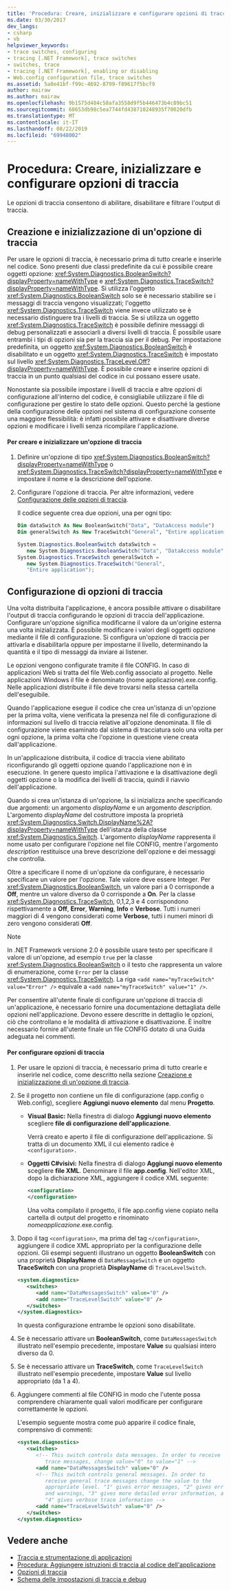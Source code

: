 ```yaml
---
title: 'Procedura: Creare, inizializzare e configurare opzioni di traccia'
ms.date: 03/30/2017
dev_langs:
- csharp
- vb
helpviewer_keywords:
- trace switches, configuring
- tracing [.NET Framework], trace switches
- switches, trace
- tracing [.NET Framework], enabling or disabling
- Web.config configuration file, trace switches
ms.assetid: 5a0e41bf-f99c-4692-8799-f89617f5bcf9
author: mairaw
ms.author: mairaw
ms.openlocfilehash: 9b1575d484c58afa3558d9f5b446473b4c89bc51
ms.sourcegitcommit: 68653db98c5ea7744fd438710248935f70020dfb
ms.translationtype: MT
ms.contentlocale: it-IT
ms.lasthandoff: 08/22/2019
ms.locfileid: "69948002"
---
```

# <a name="how-to-create-initialize-and-configure-trace-switches"></a>Procedura: Creare, inizializzare e configurare opzioni di traccia
Le opzioni di traccia consentono di abilitare, disabilitare e filtrare l'output di traccia.  
  
<a name="create"></a>   
## <a name="creating-and-initializing-a-trace-switch"></a>Creazione e inizializzazione di un'opzione di traccia  
 Per usare le opzioni di traccia, è necessario prima di tutto crearle e inserirle nel codice. Sono presenti due classi predefinite da cui è possibile creare oggetti opzione: <xref:System.Diagnostics.BooleanSwitch?displayProperty=nameWithType> e <xref:System.Diagnostics.TraceSwitch?displayProperty=nameWithType>. Si utilizza l'oggetto <xref:System.Diagnostics.BooleanSwitch> solo se è necessario stabilire se i messaggi di traccia vengono visualizzati; l'oggetto <xref:System.Diagnostics.TraceSwitch> viene invece utilizzato se è necessario distinguere tra i livelli di traccia. Se si utilizza un oggetto <xref:System.Diagnostics.TraceSwitch> è possibile definire messaggi di debug personalizzati e associarli a diversi livelli di traccia. È possibile usare entrambi i tipi di opzioni sia per la traccia sia per il debug. Per impostazione predefinita, un oggetto <xref:System.Diagnostics.BooleanSwitch> è disabilitato e un oggetto <xref:System.Diagnostics.TraceSwitch> è impostato sul livello <xref:System.Diagnostics.TraceLevel.Off?displayProperty=nameWithType>. È possibile creare e inserire opzioni di traccia in un punto qualsiasi del codice in cui possano essere usate.  
  
 Nonostante sia possibile impostare i livelli di traccia e altre opzioni di configurazione all'interno del codice, è consigliabile utilizzare il file di configurazione per gestire lo stato delle opzioni. Questo perché la gestione della configurazione delle opzioni nel sistema di configurazione consente una maggiore flessibilità: è infatti possibile attivare e disattivare diverse opzioni e modificare i livelli senza ricompilare l'applicazione.  
  
#### <a name="to-create-and-initialize-a-trace-switch"></a>Per creare e inizializzare un'opzione di traccia  
  
1. Definire un'opzione di tipo <xref:System.Diagnostics.BooleanSwitch?displayProperty=nameWithType> o <xref:System.Diagnostics.TraceSwitch?displayProperty=nameWithType> e impostare il nome e la descrizione dell'opzione.  
  
2. Configurare l'opzione di traccia. Per altre informazioni, vedere [Configurazione delle opzioni di traccia](#configure).  
  
     Il codice seguente crea due opzioni, una per ogni tipo:  
  
    ```vb  
    Dim dataSwitch As New BooleanSwitch("Data", "DataAccess module")  
    Dim generalSwitch As New TraceSwitch("General", "Entire application")  
    ```  
  
    ```csharp  
    System.Diagnostics.BooleanSwitch dataSwitch =   
       new System.Diagnostics.BooleanSwitch("Data", "DataAccess module");  
    System.Diagnostics.TraceSwitch generalSwitch =   
       new System.Diagnostics.TraceSwitch("General",   
       "Entire application");  
    ```  
  
<a name="configure"></a>   
## <a name="configuring-trace-switches"></a>Configurazione di opzioni di traccia  
 Una volta distribuita l'applicazione, è ancora possibile attivare o disabilitare l'output di traccia configurando le opzioni di traccia dell'applicazione. Configurare un'opzione significa modificarne il valore da un'origine esterna una volta inizializzata. È possibile modificare i valori degli oggetti opzione mediante il file di configurazione. Si configura un'opzione di traccia per attivarla e disabilitarla oppure per impostarne il livello, determinando la quantità e il tipo di messaggi da inviare ai listener.  
  
 Le opzioni vengono configurate tramite il file CONFIG. In caso di applicazioni Web si tratta del file Web.config associato al progetto. Nelle applicazioni Windows il file è denominato (nome applicazione).exe.config. Nelle applicazioni distribuite il file deve trovarsi nella stessa cartella dell'eseguibile.  
  
 Quando l'applicazione esegue il codice che crea un'istanza di un'opzione per la prima volta, viene verificata la presenza nel file di configurazione di informazioni sul livello di traccia relative all'opzione denominata. Il file di configurazione viene esaminato dal sistema di tracciatura solo una volta per ogni opzione, la prima volta che l'opzione in questione viene creata dall'applicazione.  
  
 In un'applicazione distribuita, il codice di traccia viene abilitato riconfigurando gli oggetti opzione quando l'applicazione non è in esecuzione. In genere questo implica l'attivazione e la disattivazione degli oggetti opzione o la modifica dei livelli di traccia, quindi il riavvio dell'applicazione.  
  
 Quando si crea un'istanza di un'opzione, la si inizializza anche specificando due argomenti: un argomento *displayName* e un argomento *description*. L'argomento *displayName* del costruttore imposta la proprietà <xref:System.Diagnostics.Switch.DisplayName%2A?displayProperty=nameWithType> dell'istanza della classe <xref:System.Diagnostics.Switch>. L'argomento *displayName* rappresenta il nome usato per configurare l'opzione nel file CONFIG, mentre l'argomento *description* restituisce una breve descrizione dell'opzione e dei messaggi che controlla.  
  
 Oltre a specificare il nome di un'opzione da configurare, è necessario specificare un valore per l'opzione. Tale valore deve essere Integer. Per <xref:System.Diagnostics.BooleanSwitch>, un valore pari a 0 corrisponde a **Off**, mentre un valore diverso da 0 corrisponde a **On**. Per la classe <xref:System.Diagnostics.TraceSwitch>, 0,1,2,3 e 4 corrispondono rispettivamente a **Off**, **Error**, **Warning**, **Info** e **Verbose**. Tutti i numeri maggiori di 4 vengono considerati come **Verbose**, tutti i numeri minori di zero vengono considerati **Off**.  
  
> [!NOTE]
> In .NET Framework versione 2.0 è possibile usare testo per specificare il valore di un'opzione, ad esempio `true` per la classe <xref:System.Diagnostics.BooleanSwitch> o il testo che rappresenta un valore di enumerazione, come `Error` per la classe <xref:System.Diagnostics.TraceSwitch>. La riga `<add name="myTraceSwitch" value="Error" />` equivale a `<add name="myTraceSwitch" value="1" />`.  
  
 Per consentire all'utente finale di configurare un'opzione di traccia di un'applicazione, è necessario fornire una documentazione dettagliata delle opzioni nell'applicazione. Devono essere descritte in dettaglio le opzioni, ciò che controllano e le modalità di attivazione e disattivazione. È inoltre necessario fornire all'utente finale un file CONFIG dotato di una Guida adeguata nei commenti.  
  
#### <a name="to-configure-trace-switches"></a>Per configurare opzioni di traccia  
  
1. Per usare le opzioni di traccia, è necessario prima di tutto crearle e inserirle nel codice, come descritto nella sezione [Creazione e inizializzazione di un'opzione di traccia](#create).  
  
2. Se il progetto non contiene un file di configurazione (app.config o Web.config), scegliere **Aggiungi nuovo elemento** dal menu **Progetto**.  
  
    - **Visual Basic:** Nella finestra di dialogo **Aggiungi nuovo elemento** scegliere **file di configurazione dell'applicazione**.  
  
         Verrà creato e aperto il file di configurazione dell'applicazione. Si tratta di un documento XML il cui elemento radice è `<configuration>.`  
  
    - **Oggetti C#visivi:** Nella finestra di dialogo **Aggiungi nuovo elemento** scegliere **file XML**. Denominare il file **app.config**. Nell'editor XML, dopo la dichiarazione XML, aggiungere il codice XML seguente:  
  
        ```xml  
        <configuration>  
        </configuration>  
        ```  
  
         Una volta compilato il progetto, il file app.config viene copiato nella cartella di output del progetto e rinominato *nomeapplicazione*.exe.config.  
  
3. Dopo il tag `<configuration>`, ma prima del tag `</configuration>`, aggiungere il codice XML appropriato per la configurazione delle opzioni. Gli esempi seguenti illustrano un oggetto **BooleanSwitch** con una proprietà **DisplayName** di `DataMessageSwitch` e un oggetto **TraceSwitch** con una proprietà **DisplayName** di `TraceLevelSwitch`.  
  
    ```xml  
    <system.diagnostics>  
       <switches>  
          <add name="DataMessagesSwitch" value="0" />  
          <add name="TraceLevelSwitch" value="0" />  
       </switches>  
    </system.diagnostics>  
    ```  
  
     In questa configurazione entrambe le opzioni sono disabilitate.  
  
4. Se è necessario attivare un **BooleanSwitch**, come `DataMessagesSwitch` illustrato nell'esempio precedente, impostare **Value** su qualsiasi intero diverso da 0.  
  
5. Se è necessario attivare un **TraceSwitch**, come `TraceLevelSwitch` illustrato nell'esempio precedente, impostare **Value** sul livello appropriato (da 1 a 4).  
  
6. Aggiungere commenti al file CONFIG in modo che l'utente possa comprendere chiaramente quali valori modificare per configurare correttamente le opzioni.  
  
     L'esempio seguente mostra come può apparire il codice finale, comprensivo di commenti:  
  
    ```xml  
    <system.diagnostics>  
       <switches>  
          <!-- This switch controls data messages. In order to receive data   
             trace messages, change value="0" to value="1" -->  
          <add name="DataMessagesSwitch" value="0" />  
          <!-- This switch controls general messages. In order to   
             receive general trace messages change the value to the   
             appropriate level. "1" gives error messages, "2" gives errors   
             and warnings, "3" gives more detailed error information, and   
             "4" gives verbose trace information -->  
          <add name="TraceLevelSwitch" value="0" />  
       </switches>  
    </system.diagnostics>  
    ```  
  
## <a name="see-also"></a>Vedere anche

- [Traccia e strumentazione di applicazioni](../../../docs/framework/debug-trace-profile/tracing-and-instrumenting-applications.md)
- [Procedura: Aggiungere istruzioni di traccia al codice dell'applicazione](../../../docs/framework/debug-trace-profile/how-to-add-trace-statements-to-application-code.md)
- [Opzioni di traccia](../../../docs/framework/debug-trace-profile/trace-switches.md)
- [Schema delle impostazioni di traccia e debug](../../../docs/framework/configure-apps/file-schema/trace-debug/index.md)
